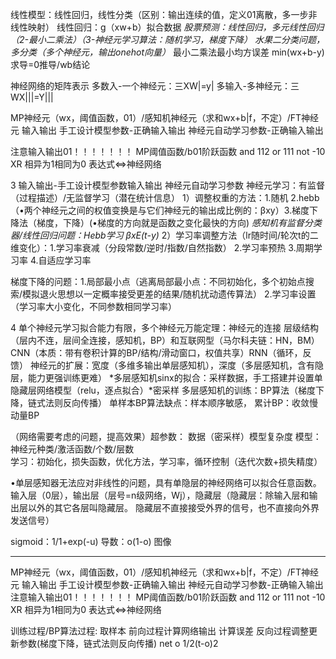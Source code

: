 线性模型：线性回归，线性分类（区别：输出连续的值，定义01离散，多一步非线性映射）
线性回归：g（xw+b）拟合数据
*股票预测：线性回归，多元线性回归（2-最小二乘法）（3-神经元学习算法：随机学习，梯度下降）*
*水果二分类问题，多分类（多个神经元，输出onehot向量）*
最小二乘法最小均方误差 min(wx+b-y)求导=0推导/wb结论


神经网络的矩阵表示
多数入-一个神经元：三XW|=y|
多输入-多神经元：三WX|||=Y|||

MP神经元（wx，阈值函数，01）/感知机神经元（求和wx+b|f，不定）/FT神经元
输入输出
手工设计模型参数-正确输入输出
神经元自动学习参数-正确输入输出

注意输入输出01！！！！！！！
MP阈值函数/b01阶跃函数
and 112
or 111 
not -10
XR 相异为1相同为0 表达式<=>神经网络


3
输入输出-手工设计模型参数输入输出
神经元自动学习参数
神经元学习：有监督（过程描述）/无监督学习（潜在统计信息）
1）调整权重的方法：1.随机 2.hebb（•两个神经元之间的权值变换是与它们神经元的输出成比例的：βxy）3.梯度下降法（梯度，下降）(•梯度的方向就是函数之变化最快的方向)
*感知机有监督分类器/线性回归问题：Hebb学习 βxE(t-y)*
2）学习率调整方法（lr随时间/轮次t的二维变化）：1.学习率衰减（分段常数/逆时/指数/自然指数） 2.学习率预热 3.周期学习率 4.自适应学习率

梯度下降的问题：1.局部最小点（逃离局部最小点：不同初始化，多个初始点搜索/模拟退火思想以一定概率接受更差的结果/随机扰动遗传算法） 2.学习率设置（学习率大小变化，不同参数相同学习率）

4
单个神经元学习拟合能力有限，多个神经元万能定理：神经元的连接
层级结构（层内不连，层间全连接，感知机，BP）和互联网型（马尔科夫链：HN，BM）
CNN（本质：带有卷积计算的BP/结构/滑动窗口，权值共享）RNN（循环，反馈）
神经元的扩展：宽度（多维多输出单层感知机），深度（多层感知机，含有隐层，能力更强训练更难）
*多层感知机sinx的拟合：采样数据，手工搭建并设置单隐藏层网络模型（relu，逐点拟合）*密采样
多层感知机的训练：BP算法（梯度下降，链式法则反向传播）
单样本BP算法缺点：样本顺序敏感，
累计BP：收敛慢
动量BP



（网络需要考虑的问题，提高效果）超参数：
数据（密采样）模型复杂度
模型：神经元种类/激活函数/个数/层数  
学习：初始化，损失函数，优化方法，学习率，循环控制（迭代次数+损失精度）

•单层感知器无法应对非线性的问题，具有单隐层的神经网络可以拟合任意函数。
输入层（0层），输出层（层号=n级网络，Wj），隐藏层（隐藏层：除输入层和输出层以外的其它各层叫隐藏层。 隐藏层不直接接受外界的信号，也不直接向外界发送信号）

sigmoid：1/1+exp(-u) 导数：o(1-o) 图像


----------------------------------------------------------------------

MP神经元（wx，阈值函数，01）/感知机神经元（求和wx+b|f，不定）/FT神经元
输入输出
手工设计模型参数-正确输入输出
神经元自动学习参数-正确输入输出
注意输入输出01！！！！！！！
MP阈值函数/b01阶跃函数
and 112
or 111 
not -10
XR 相异为1相同为0 表达式<=>神经网络

训练过程/BP算法过程:
取样本
前向过程计算网络输出
计算误差
反向过程调整更新参数(梯度下降，链式法则反向传播)
net o 1/2(t-o)2
